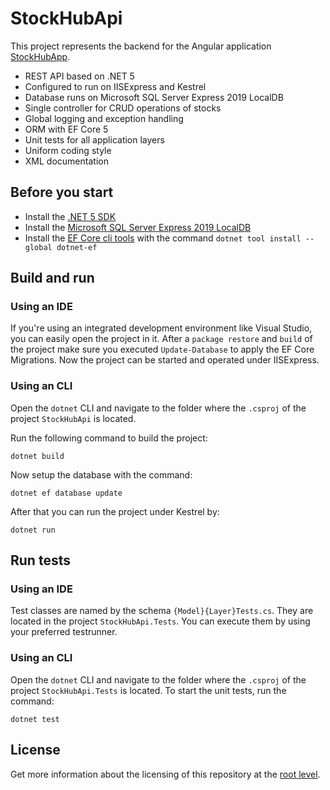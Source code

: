 # StockHubApi

This project represents the backend for the Angular application <a href="https://github.com/samuelschnurr/stock-hub/tree/main/StockHubApp">StockHubApp</a>. 

- REST API based on .NET 5
- Configured to run on IISExpress and Kestrel
- Database runs on Microsoft SQL Server Express 2019 LocalDB
- Single controller for CRUD operations of stocks
- Global logging and exception handling
- ORM with EF Core 5
- Unit tests for all application layers
- Uniform coding style
- XML documentation

## Before you start
- Install the <a href="https://dotnet.microsoft.com/download/dotnet/5.0">.NET 5 SDK</a>
- Install the <a href="https://www.microsoft.com/de-de/sql-server/sql-server-downloads?rtc=1">Microsoft SQL Server Express 2019 LocalDB</a>
- Install the <a href="https://docs.microsoft.com/en-us/ef/core/cli/dotnet">EF Core cli tools</a> with the command `dotnet tool install --global dotnet-ef`

## Build and run

### Using an IDE

If you're using an integrated development environment like Visual Studio, you can easily open the project in it.
After a `package restore` and `build` of the project make sure you executed `Update-Database` to apply the EF Core Migrations.
Now the project can be started and operated under IISExpress.

### Using an CLI

Open the `dotnet` CLI and navigate to the folder where the `.csproj` of the project `StockHubApi` is located.

Run the following command to build the project:

```
dotnet build
```

Now setup the database with the command:

```
dotnet ef database update
```

After that you can run the project under Kestrel by:

```
dotnet run
```

## Run tests

### Using an IDE

Test classes are named by the schema `{Model}{Layer}Tests.cs`. They are located in the project `StockHubApi.Tests`. You can execute them by using your preferred testrunner. 

### Using an CLI

Open the `dotnet` CLI and navigate to the folder where the `.csproj` of the project `StockHubApi.Tests` is located. To start the unit tests, run the command:

```
dotnet test
```

## License

Get more information about the licensing of this repository at the <a href="https://github.com/samuelschnurr/stock-hub#license">root level</a>.
